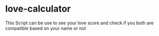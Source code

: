 # love-calculator
This Script can be use to see your love score and check if you both are compatible based on your name or not
